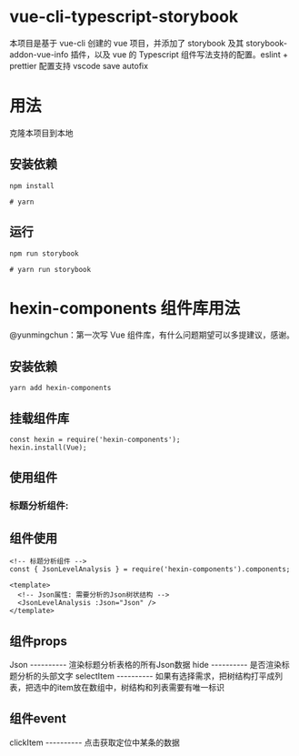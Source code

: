 # vue-cli-typescript-storybook

本项目是基于 vue-cli 创建的 vue 项目，并添加了 storybook 及其 storybook-addon-vue-info 插件，以及 vue 的 Typescript 组件写法支持的配置。eslint + prettier 配置支持 vscode save autofix 

# 用法

克隆本项目到本地

## 安装依赖

```
npm install

# yarn
```

## 运行

```
npm run storybook

# yarn run storybook
```

# hexin-components 组件库用法

@yunmingchun：第一次写 Vue 组件库，有什么问题期望可以多提建议，感谢。

## 安装依赖
```
yarn add hexin-components
```
## 挂载组件库
```
const hexin = require('hexin-components');
hexin.install(Vue);
```
## 使用组件

### 标题分析组件: 

## 组件使用
```
<!-- 标题分析组件 -->
const { JsonLevelAnalysis } = require('hexin-components').components;

<template>
  <!-- Json属性: 需要分析的Json树状结构 -->
  <JsonLevelAnalysis :Json="Json" />
</template>
```
## 组件props
Json  ----------  渲染标题分析表格的所有Json数据
hide  ----------  是否渲染标题分析的头部文字
selectItem  ----------  如果有选择需求，把树结构打平成列表，把选中的item放在数组中，树结构和列表需要有唯一标识

## 组件event
clickItem  ----------  点击获取定位中某条的数据




